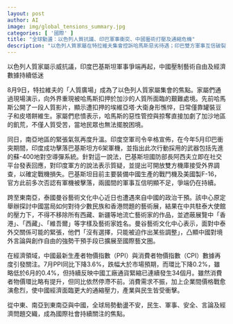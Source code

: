 ```yaml
---
layout: post
author: AI
image: img/global_tensions_summary.jpg
categories: [ '國際' ]
title: "全球動盪：以色列人質抗議、印巴軍事衝突、中國藝術打壓及通縮危機"
description: "以色列人質家屬在特拉維夫集會控訴哈馬斯惡劣待遇；印巴雙方軍事互信破裂，空軍交鋒引發調查爭議；中國持續對國際藝術展施壓，打壓言論自由，經濟數據顯示通縮加劇，民生與產業受創，國際局勢更加緊張。"
---
```

以色列人質家屬示威抗議，印度巴基斯坦軍事爭端再起，中國壓制藝術自由及經濟數據持續低迷

8月9日，特拉維夫的「人質廣場」成為了以色列人質家屬集會的焦點。家屬們通過現場演示，向外界重現被哈馬斯扣押於加沙的人質所面臨的艱難處境。先前哈馬斯公開了一段人質影片，顯示遭扣押的埃維亞塔‧大衛身形憔悴，日常僅靠罐裝豆子和皮塔餅維生。家屬們悲憤表示，哈馬斯的惡性管控與掠奪直接加劇了加沙地區的飢荒，不僅人質受苦，當地民眾也無法擺脫困境。

同日，南亞地區的緊張氣氛再度升溫。印度空軍司令辛格宣佈，在今年5月印巴衝突期間，印度成功擊落巴基斯坦方6架軍機，並指出此次行動採用的武器包括先進的蘇-400地對空導彈系統。針對這一說法，巴基斯坦國防部長阿西夫立即在社交平台發表回應，對印度軍方的說法表示質疑，並提出可開放雙方機庫接受外界調查，以確定戰機損失。巴基斯坦目前主要裝備中國生產的戰鬥機及美國製F-16，官方此前多次否認有軍機被擊落，兩國間的軍事互信明顯不足，爭端仍在持續。

跨至東南亞，泰國曼谷藝術文化中心近日也遭遇來自中國的政治干預。該中心原定舉辦探討中國當局如何對待少數民族和香港問題的藝術展，結果在中共駐泰大使館的壓力下，不得不移除所有西藏、新疆等地流亡藝術家的作品，並遮蔽展覽中「香港」、「西藏」、「維吾爾」等字樣及藝術家姓名。曼谷藝術文化中心表示，面對中泰外交關係可能的緊張，他們「沒有選擇，只能被迫作出某些調整」，凸顯中國對境外言論與創作自由的強勢干預手段已擴展至國際藝文圈。

在經濟領域，中國最新生產者物價指數（PPI）與消費者物價指數（CPI）數據再度引發關注。7月PPI同比下降3.6%，跌幅大於市場預期，而環比下降0.2%，雖略低於6月的0.4%，但持續反映中國工廠通貨緊縮已連續發生34個月。雖然消費者物價環比略有提升，但同比依然停滯不前。消費需求不振，加上企業間價格戰愈演愈烈，使中國經濟面臨更大的通縮壓力，產業與民生皆受衝擊。

從中東、南亞到東南亞與中國，全球局勢動盪不安，民生、軍事、安全、言論及經濟問題交織，成為國際社會持續關注的焦點。
